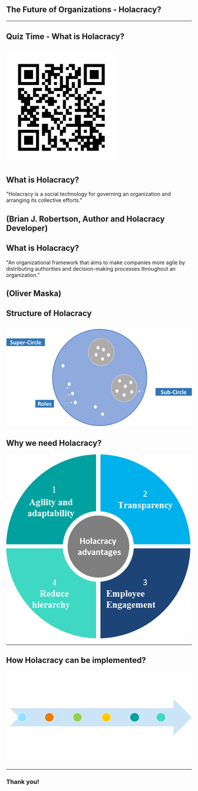 ## The Future of Organizations - Holacracy?
---
## Quiz Time - What is Holacracy?
![Alt text](image-4.png)
---
## What is Holacracy?
"Holacracy is a social technology for governing an organization and arranging its collective efforts."


(Brian J. Robertson, Author and Holacracy Developer)
---
## What is Holacracy?

"An organizational framework that aims to make companies more agile by distributing authorities and decision-making processes throughout an organization." 

(Oliver Maska)
---
## Structure of Holacracy
![Alt text](image-3.png)
---
## Why we need Holacracy?
![Alt text](image-12.png)

---
## How Holacracy can be implemented?
![Alt text](image-24.png)

---
### Thank you!

























